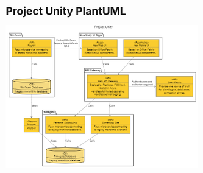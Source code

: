 # Project Unity PlantUML

![Our Image](https://github.com/pappabear/ProjectUnityPlantUML/blob/master/Capture.PNG)
